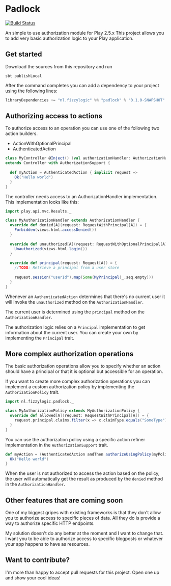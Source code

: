 # Padlock
[![Build Status](https://travis-ci.org/wmeints/padlock.svg?branch=master)](https://travis-ci.org/wmeints/padlock)

An simple to use authorization module for Play 2.5.x
This project allows you to add very basic authorization logic 
to your Play application.

## Get started
Download the sources from this repository and run

``` shell
sbt publishLocal
```

After the command completes you can add a dependency to your
project using the following lines:

``` scala
libraryDependencies += "nl.fizzylogic" %% "padlock" % "0.1.0-SNAPSHOT"
```

## Authorizing access to actions
To authorize access to an operation you can use one of the
following two action builders.

 - ActionWithOptionalPrincipal
 - AuthenticatedAction
 
```scala
class MyController @Inject() (val authorizationHandler: AuthorizationHandler) 
extends Controller with AuthorizationSupport {
  
  def myAction = AuthenticatedAction { implicit request =>
    Ok("Hello world")
  }
}
``` 

The controller needs access to an AuthorizationHandler implementation.
This implementation looks like this:

```scala
import play.api.mvc.Results._

class MyAuthorizationHandler extends AuthorizationHandler {
  override def denied[A](request: RequestWithPrincipal[A]) = {
    Forbidden(views.html.accessDenied())
  }
  
  override def unauthorized[A](request: RequestWithOptionalPrincipal[A]) = {
    Unauthorized(views.html.login())
  }
  
  override def principal(request: Request[A]) = {
    //TODO: Retrieve a principal from a user store
    
    request.session("userId").map(Some(MyPrincipal(_,seq.empty)))
  }
}
```

Whenever an `AuthenticatedAction` determines that there's no current user
it will invoke the `unauthorized` method on the `AuthorizationHandler`.

The current user is determined using the `principal` method on the 
`AuthorizationHandler`.

The authorization logic relies on a `Principal` implementation to
get information about the current user. You can create your own by implementing the `Principal` trait.

## More complex authorization operations
The basic authorization operations allow you to specify whether
an action should have a principal or that it is optional but accessible
for an operation.

If you want to create more complex authorization operations you can
implement a custom authorization policy by implementing the `AuthorizationPolicy` trait.
 
```scala
import nl.fizzylogic.padlock._

class MyAuthorizationPolicy extends MyAuthorizationPolicy {
  override def allowed[A](request: RequestWithPrincipal[A]) = {
    request.principal.claims.filter(x => x.claimType.equals("SomeType") && x.value.equals("SomeValue")).length > 0
  }
}
```

You can use the authorization policy using a specific action refiner
implementation in the `AuthorizationSupport` trait.

```scala
def myAction = (AuthenticatedAction andThen authorizeUsingPolicy(myPolicyInstance)) {
  Ok("Hello world")
}
```

When the user is not authorized to access the action based on the policy, 
the user will automatically get the result as produced by the `denied` method
in the `AuthorizationHandler`.

## Other features that are coming soon
One of my biggest gripes with existing frameworks is that they don't allow
you to authorize access to specific pieces of data. All they do
is provide a way to authorize specific HTTP endpoints. 

My solution doesn't do any better at the moment and I want to change that.
I want you to be able to authorize access to specific blogposts or whatever your
app happens to have as resources.

## Want to contribute?
I'm more than happy to accept pull requests for this project.
Open one up and show your cool ideas!

